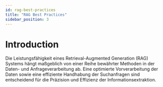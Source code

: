 ```yaml
---
id: rag-best-practices
title: "RAG Best Practices"
sidebar_position: 3
---
```


# Introduction

Die Leistungsfähigkeit eines Retrieval-Augmented Generation (RAG) Systems hängt maßgeblich von einer Reihe bewährter Methoden in der Daten- und Anfrageverarbeitung ab. Eine optimierte Vorverarbeitung der Daten sowie eine effiziente Handhabung der Suchanfragen sind entscheidend für die Präzision und Effizienz der Informationsextraktion.